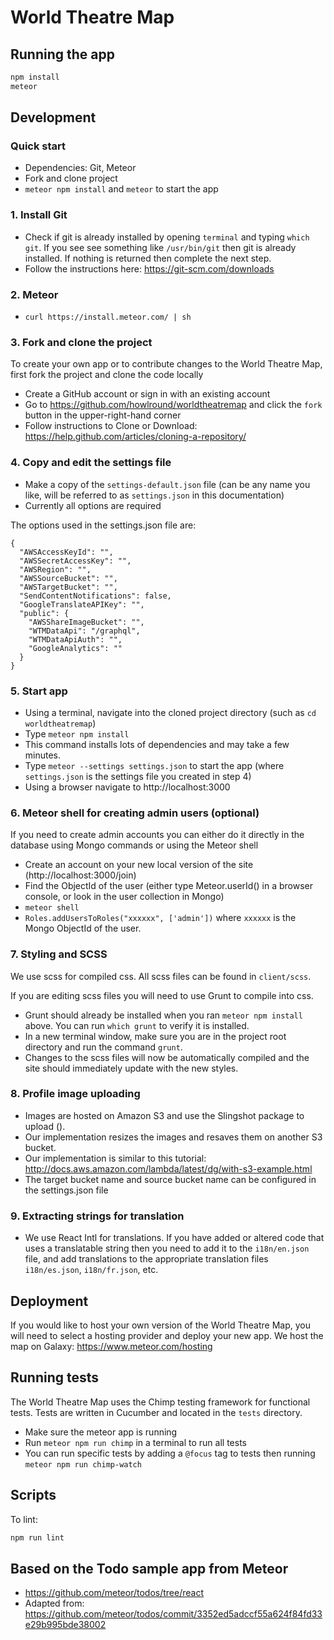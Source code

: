 # World Theatre Map

## Running the app

```bash
npm install
meteor
```

## Development

### Quick start

- Dependencies: Git, Meteor
- Fork and clone project
- `meteor npm install` and `meteor` to start the app

### 1. Install Git

- Check if git is already installed by opening `terminal` and typing `which git`. If you see see something like `/usr/bin/git` then git is already installed. If nothing is returned then complete the next step.
- Follow the instructions here: https://git-scm.com/downloads

### 2. Meteor

- `curl https://install.meteor.com/ | sh`

### 3. Fork and clone the project

To create your own app or to contribute changes to the World Theatre Map, first fork the project and clone the code locally

- Create a GitHub account or sign in with an existing account
- Go to https://github.com/howlround/worldtheatremap and click the `fork` button in the upper-right-hand corner
- Follow instructions to Clone or Download: https://help.github.com/articles/cloning-a-repository/

### 4. Copy and edit the settings file

- Make a copy of the `settings-default.json` file (can be any name you like, will be referred to as `settings.json` in this documentation)
- Currently all options are required

The options used in the settings.json file are:

````
{
  "AWSAccessKeyId": "",
  "AWSSecretAccessKey": "",
  "AWSRegion": "",
  "AWSSourceBucket": "",
  "AWSTargetBucket": "",
  "SendContentNotifications": false,
  "GoogleTranslateAPIKey": "",
  "public": {
    "AWSShareImageBucket": "",
    "WTMDataApi": "/graphql",
    "WTMDataApiAuth": "",
    "GoogleAnalytics": ""
  }
}
````

### 5. Start app

- Using a terminal, navigate into the cloned project directory (such as `cd worldtheatremap`)
- Type `meteor npm install`
- This command installs lots of dependencies and may take a few minutes.
- Type `meteor --settings settings.json` to start the app (where `settings.json` is the settings file you created in step 4)
- Using a browser navigate to http://localhost:3000

### 6. Meteor shell for creating admin users (optional)

If you need to create admin accounts you can either do it directly in the database using Mongo commands or using the Meteor shell

- Create an account on your new local version of the site (http://localhost:3000/join)
- Find the ObjectId of the user (either type Meteor.userId() in a browser console, or look in the user collection in Mongo)
- `meteor shell`
- `Roles.addUsersToRoles("xxxxxx", ['admin'])` where `xxxxxx` is the Mongo ObjectId of the user.

### 7. Styling and SCSS

We use scss for compiled css. All scss files can be found in `client/scss`.

If you are editing scss files you will need to use Grunt to compile into css.

- Grunt should already be installed when you ran `meteor npm install` above. You can run `which grunt` to verify it is installed.
- In a new terminal window, make sure you are in the project root directory and run the command `grunt`.
- Changes to the scss files will now be automatically compiled and the site should immediately update with the new styles.

### 8. Profile image uploading

- Images are hosted on Amazon S3 and use the Slingshot package to upload ().
- Our implementation resizes the images and resaves them on another S3 bucket.
- Our implementation is similar to this tutorial: http://docs.aws.amazon.com/lambda/latest/dg/with-s3-example.html
- The target bucket name and source bucket name can be configured in the settings.json file

### 9. Extracting strings for translation

- We use React Intl for translations. If you have added or altered code that uses a translatable string then you need to add it to the `i18n/en.json` file, and add translations to the appropriate translation files `i18n/es.json`, `i18n/fr.json`, etc.

## Deployment

If you would like to host your own version of the World Theatre Map, you will need to select a hosting provider and deploy your new app. We host the map on Galaxy: https://www.meteor.com/hosting

## Running tests

The World Theatre Map uses the Chimp testing framework for functional tests. Tests are written in Cucumber and located in the `tests` directory.

- Make sure the meteor app is running
- Run `meteor npm run chimp` in a terminal to run all tests
- You can run specific tests by adding a `@focus` tag to tests then running `meteor npm run chimp-watch`

## Scripts

To lint:

```bash
npm run lint
```

## Based on the Todo sample app from Meteor

- https://github.com/meteor/todos/tree/react
- Adapted from: https://github.com/meteor/todos/commit/3352ed5adccf55a624f84fd33e29b995bde38002

